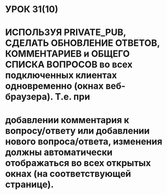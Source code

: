 
# УРОК 31(10)
#  ИCПОЛЬЗУЯ PRIVATE_PUB, СДЕЛАТЬ ОБНОВЛЕНИЕ ОТВЕТОВ, КОММЕНТАРИЕВ и ОБЩЕГО СПИСКА ВОПРОСОВ во всех подключенных клиентах одновременно (окнах веб-браузера). Т.е. при  
# добавлении комментария к вопросу/ответу или добавлении нового вопроса/ответа, изменения должны автоматически отображаться во всех открытых окнах (на соответствующей странице).  
 
